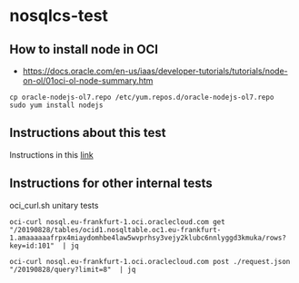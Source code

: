 # nosqlcs-test

## How to install node in OCI

- https://docs.oracle.com/en-us/iaas/developer-tutorials/tutorials/node-on-ol/01oci-ol-node-summary.htm

````
cp oracle-nodejs-ol7.repo /etc/yum.repos.d/oracle-nodejs-ol7.repo
sudo yum install nodejs
````

## Instructions about this test
Instructions in this [link](./node/README.md)


## Instructions for other internal tests
oci_curl.sh unitary tests

````
oci-curl nosql.eu-frankfurt-1.oci.oraclecloud.com get "/20190828/tables/ocid1.nosqltable.oc1.eu-frankfurt-1.amaaaaaafrpx4miaydomhbe4law5wvprhsy3vejy2klubc6nnlyggd3kmuka/rows?key=id:101"  | jq

oci-curl nosql.eu-frankfurt-1.oci.oraclecloud.com post ./request.json "/20190828/query?limit=8"  | jq
````
